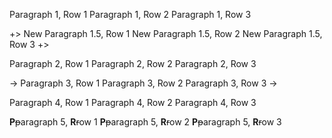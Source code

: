 ﻿Paragraph 1, Row 1 Paragraph 1, Row 2 Paragraph 1, Row 3

+>	New Paragraph 1\.5, Row 1 New Paragraph 1\.5, Row 2 New Paragraph 1\.5, Row 3
+>	

Paragraph 2, Row 1 Paragraph 2, Row 2 Paragraph 2, Row 3

->	Paragraph 3, Row 1 Paragraph 3, Row 2 Paragraph 3, Row 3
->	

Paragraph 4, Row 1 Paragraph 4, Row 2 Paragraph 4, Row 3

__P__~~p~~aragraph 5, __R__~~r~~ow 1 __P__~~p~~aragraph 5, __R__~~r~~ow 2 __P__~~p~~aragraph 5, __R__~~r~~ow 3

